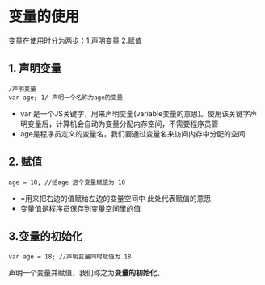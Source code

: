 # 变量的使用

变量在使用时分为两步：1.声明变量 2.赋值

## 1. 声明变量

    /声明变量
    var age; 1/ 声明一个名称为age的变量

* var 是一个JS关键字，用来声明变量(variable变量的意思)。使用该关键字声明变量后，计算机会自动为变量分配内存空间，不需要程序员管
* age是程序员定义的变量名，我们要通过变量名来访问内存中分配的空间

## 2. 赋值

    age = 10; //给age 这个变量赋值为 10

* =用来把右边的值赋给左边的变量空间中 此处代表赋值的意思
* 变量值是程序员保存到变量空间里的值

## 3.变量的初始化

    var age = 18; //声明变量同时赋值为 18

声明一个变量并赋值，我们称之为**变量的初始化**。
